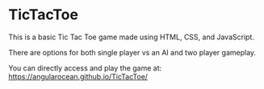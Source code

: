# TicTacToe
This is a basic Tic Tac Toe game made using HTML, CSS, and JavaScript.

There are options for both single player vs an AI and two player gameplay.

You can directly access and play the game at: https://angularocean.github.io/TicTacToe/  
